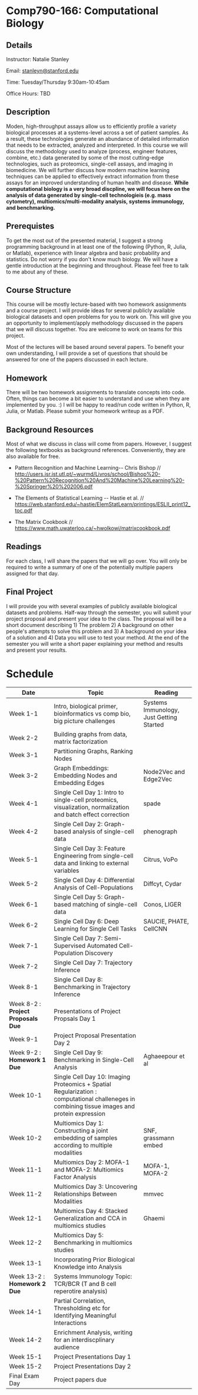 # Comp790-166: Computational Biology

## Details
Instructor: Natalie Stanley

Email: stanleyn@stanford.edu

Time: Tuesday/Thursday 9:30am-10:45am

Office Hours: TBD

## Description
Moden, high-throughput assays allow us to efficiently profile a variety biological processes at a systems-level across a set of patient samples. As a result, these technologies generate an abundance of detailed information that needs to be extracted, analyzed and interpreted. In this course we will discuss the methodology used to analyze (process, engineer features, combine, etc.) data generated by some of the most cutting-edge technologies, such as proteomics, single-cell assays, and imaging in biomedicine.  We will further discuss how modern machine learning techniques can be applied to effectively extract information from these assays for an improved understanding of human health and disease. **While computational biology is a very broad discpline, we will focus here on the analysis of data generated by single-cell technologieis (e.g. mass cytometry), multiomics/multi-modality analysis, systems immunology, and benchmarking.** 

## Prerequistes
To get the most out of the presented material, I suggest a strong programming background in at least one of the following (Python, R, Julia, or Matlab), experience with linear algebra and basic probability and statistics. Do not worry if you don't know much biology. We will have a gentle introduction at the beginning and throughout. Please feel free to talk to me about any of these. 

## Course Structure
This course will be mostly lecture-based with two homework assignments and a course project. I will provide ideas for several publicly available biological datasets and open problems for you to work on. This will give you an opportunity to implement/apply methodology discussed in the papers that we will discuss together. You are welcome to work on teams for this project.

Most of the lectures will be based around several papers. To benefit your own understanding, I will provide a set of questions that should be answered for one of the papers discussed in each lecture.

## Homework
There will be two homework assignments to translate concepts into code. Often, things can become a bit easier to understand and use when they are implemented by you. :) I will be happy to read/run code written in Python, R, Julia, or Matlab. Please submit your homework writeup as a PDF. 

## Background Resources
Most of what we discuss in class will come from papers. However, I suggest the following textbooks as background references. Conveniently, they are also available for free.

* Pattern Recognition and Machine Learning-- Chris Bishop // http://users.isr.ist.utl.pt/~wurmd/Livros/school/Bishop%20-%20Pattern%20Recognition%20And%20Machine%20Learning%20-%20Springer%20%202006.pdf

* The Elements of Statistical Learning -- Hastie et al. // https://web.stanford.edu/~hastie/ElemStatLearn/printings/ESLII_print12_toc.pdf

* The Matrix Cookbook // https://www.math.uwaterloo.ca/~hwolkowi/matrixcookbook.pdf

## Readings
For each class, I will share the papers that we will go over. You will only be required to write a summary of one of the potentially multiple papers assigned for that day.

## Final Project
I will provide you with several examples of publicly available biological datasets and problems. Half-way through the semester, you will submit your project proposal and present your idea to the class.  The proposal will be a short document describing 1) The problem 2) A background on other people's attempts to solve this problem and 3) A background on your idea of a solution and 4) Data you will use to test your method. At the end of the semester you will write a short paper explaining your method and results and present your results.

# Schedule

| Date | Topic | Reading |
|------|-------|---------|
| Week 1-1    | Intro, biological primer, bioinformatics vs comp bio, big picture challenges     | Systems Immunology, Just Getting Started      |
| Week 2-2    | Building graphs from data, matrix factorization | |
| Week 3-1 | Partitioning Graphs, Ranking Nodes | |
| Week 3-2 | Graph Embeddings: Embedding Nodes and Embedding Edges | Node2Vec and Edge2Vec |
| Week 4-1 | Single Cell Day 1: Intro to single-cell proteomics, visualization, normalization and batch effect correction | spade |
|Week 4-2 | Single Cell Day 2: Graph-based analysis of single-cell data | phenograph |
| Week 5-1 | Single Cell Day 3: Feature Engineering from single-cell data and linking to external variables | Citrus, VoPo | 
| Week 5-2 | Single Cell Day 4: Differential Analysis of Cell-Populations | Diffcyt, Cydar |
| Week 6-1 | Single Cell Day 5: Graph-based matching of single-cell data | Conos, LIGER
| Week 6-2 | Single Cell Day 6: Deep Learning for Single Cell Tasks | SAUCIE, PHATE, CellCNN |
| Week 7-1 | Single Cell Day 7: Semi-Supervised Automated Cell-Population Discovery
| Week 7-2 | Single Cell Day 7: Trajectory Inference | |
| Week 8-1 | Single Cell Day 8: Benchmarking in Trajectory Inference | |
| Week 8-2 : **Project Proposals Due** | Presentations of Project Propsals Day 1 | |
| Week 9-1 | Project Proposal Presentation Day 2 | |
| Week 9-2 : **Homework 1 Due** | Single Cell Day 9: Benchmarking in Single-Cell Analysis | Aghaeepour et al |
| Week 10-1 | Single Cell Day 10: Imaging Proteomics + Spatial Regularization : computational challeneges in combining tissue images and protein expression | |
| Week 10-2 | Multiomics Day 1: Constructing a joint embedding of samples according to multiple modalities | SNF, grassmann embed |  
| Week 11-1 | Multiomics Day 2: MOFA-1 and MOFA-2: Multiomics Factor Analysis | MOFA-1, MOFA-2 | 
| Week 11-2 | Multiomics Day 3: Uncovering Relationships Between Modalities | mmvec| 
| Week 12-1 | Multiomics Day 4: Stacked Generalization and CCA in multiomics studies | Ghaemi |
| Week 12-2 | Multiomics Day 5: Benchmarking in multiomics studies | |
|Week 13-1  | Incorporating Prior Biological Knowledge into Analysis | |
|Week 13-2 : **Homework 2 Due** |  Systems Immunology Topic: TCR/BCR (T and B cell reperotire analysis) | | 
|Week 14-1 | Partial Correlation, Thresholding etc for Identifying Meaningful Interactions | | 
|Week 14-2 | Enrichment Analysis, writing for an interdiscplinary audience | | 
|Week 15-1 | Project Presentations Day 1 | |
|Week 15-2 | Project Presentations Day 2 | |
|Final Exam Day | Project papers due | |

